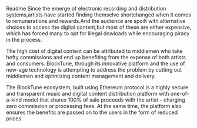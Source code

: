 Readme
Since the emerge of electronic recording and distribution systems,artists have started finding themselve shortchanged when it comes to
remunerations and rewards.And the audience are spoilt with alternative choices to access the digital content,but most of these are either 
expensive, which has forced many to opt for illegal dowloads while encouraging piracy in the process.

The high cost of digital content can be attributed to middlemen who take hefty commissions
and end up benefiting from the expense of both artists and consumers. BlockTune, through its
innovative platform and the use of new-age technology is attempting to address the problem
by cutting out middlemen and optimizing content management and delivery. 

The BlockTune ecosystem, built using Ethereum protocol is a highly secure and transparent music
and digital content distribution platform with one-of-a-kind model that shares
100% of sale proceeds with the artist – charging zero commission or processing fees. At the
same time, the platform also ensures the benefits are passed on to the users in the form of
reduced prices. 
